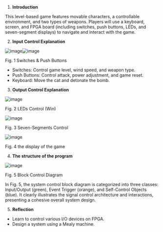 1. **Introduction** 

This  level-based  game  features movable  characters,  a  controllable environment,  and  two  types  of weapons. Players will use a keyboard, screen,  and  FPGA  board  (including switches,  push  buttons,  LEDs,  and seven-segment  displays)  to  navigate and interact with the game. 

2. **Input Control Explanation** 


![image](https://github.com/user-attachments/assets/5b57d9ea-7ad3-4d51-bcfa-adc6899e65ce)![image](https://github.com/user-attachments/assets/244a9d00-5866-46e5-8c7f-6d98d23dec72)





Fig. 1 Switches & Push Buttons 

- Switches:  Control  game  level, wind speed, and weapon type. 
- Push  Buttons:  Control  attack, power adjustment, and game reset. 
- Keyboard:  Move  the  cat  and detonate the bomb.  
3. **Output Control Explanation** 

![image](https://github.com/user-attachments/assets/feecdc62-2cf3-4aad-811f-bd2c89fa44ab)



Fig. 2 LEDs Control (Win) 


![image](https://github.com/user-attachments/assets/3d587253-1d09-473d-a971-a2d6c535a85c)



Fig. 3 Seven-Segments Control 


![image](https://github.com/user-attachments/assets/9f4d8d93-6647-4f8a-9f4d-e89d900fbce1)



Fig. 4 the display of the game 

4. **The structure of the program** 


![image](https://github.com/user-attachments/assets/ce5a36fe-4f59-4608-b653-ee258a2cc3f5)



Fig. 5 Block Control Diagram 

In Fig. 5, the system control block diagram  is  categorized  into  three classes: Input/Output (green), Event Trigger  (orange),  and  Self-Control Objects  (blue).  It  clearly  illustrates the  signal  control  architecture  and interactions,  presenting  a  cohesive overall system design. 

5. **Reflection** 
- Learn  to  control  various  I/O devices on FPGA. 
- Design a system using a Mealy machine. 
